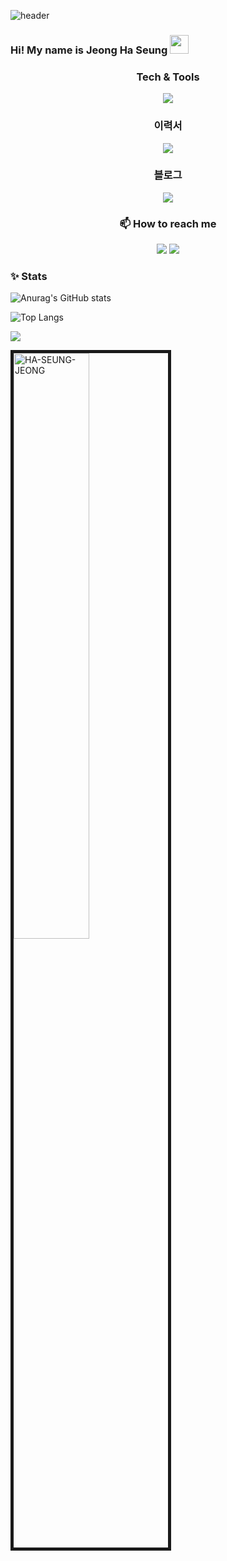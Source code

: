 ![header](https://capsule-render.vercel.app/api?type=waving&color=gradient&height=300&section=header&text=Jeong-Ha-Seung&fontSize=90&animation=fadeIn&fontAlignY=38&desc=https://github.com/HA-SEUNG-JEONG&descAlignY=52&descAlign=66)
### Hi! My name is Jeong Ha Seung <img src="https://raw.githubusercontent.com/aemmadi/aemmadi/master/wave.gif" width="30px">

<h3 align="center">Tech & Tools</h3>

<p align="center">
  <a href="https://skillicons.dev">
    <img src="https://skillicons.dev/icons?i=html,css,js,ts,react,git,tailwindcss" />
  </a>
</p>
 
 </h3>




<h3 align="center">
 이력서
 </h3>
 <p align="center">
  <a href="https://interesting-spectacles-668.notion.site/bec1eba698104e8b8157f5a0aec7221b" target="_blank"><img src="https://img.shields.io/badge/Notion-000000?style=for-the-badge&logo=velog&logoColor=white"></a>
  <h3 align="center">
블로그
 </h3>
<p align="center">
  <a href="https://haseungdev-qiv01fbtd-ha-seung-jeong.vercel.app/" target="_blank">
      <img src="https://skillicons.dev/icons?i=vercel" />
  </a>

</p>




<h3 align="center">📫 How to reach me</h3>
<p align="center">
 <a href="mailto:gktmd653@gmail.com" target="_blank"><img src="https://img.shields.io/badge/gmail-EA4335?style=for-the-badge&logo=gmail&logoColor=white"></a>
<a href="https://www.linkedin.com/in/%ED%95%98%EC%8A%B9-%EC%A0%95-50b831229/" target="_blank"><img src="https://img.shields.io/badge/LinkedIn-0A66C2?style=for-the-badge&logo=LinkedIn&logoColor=white"></a>
</p>


<h3 align="left">✨ Stats</h3>

  ![Anurag's GitHub stats](https://github-readme-stats.vercel.app/api?username=HA-SEUNG-JEONG&show_icons=true&theme=tokyonight)
  
  ![Top Langs](https://github-readme-stats.vercel.app/api/top-langs/?username=HA-SEUNG-JEONG&layout=compact&theme=tokyonight)


![](https://gh-hits.nomadcoders.workers.dev/view?username=HA-SEUNG-JEONG)

<a href="https://github.com/HA-SEUNG-JEONG">
  <img align="center" width="49%" border="5px solid #555" src="https://github-readme-stats.vercel.app/api/wakatime?username=HASEUNGJEONG&layout=compact&theme=tokyonight&langs_count=8" alt="HA-SEUNG-JEONG" />
</a>
